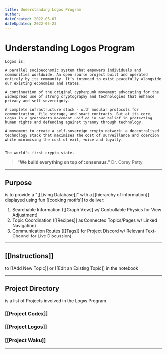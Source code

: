 ```yaml
---
title: Understanding Logos Program
author: 
dateCreated: 2022-05-07
dateUpdated: 2022-05-23
---
```


# Understanding Logos Program
```
Logos is:

A parallel socioeconomic system that empowers individuals and communities worldwide. An open source project built and operated entirely by its community. It’s intended to exist peacefully alongside our existing economies and states. 

A continuation of the original cypherpunk movement advocating for the widespread use of strong cryptography and technologies that enhance privacy and self-sovereignty. 

A complete infrastructure stack - with modular protocols for communication, file storage, and smart contracts. But at its core, Logos is a grassroots movement unified in our belief in protecting human rights and defending against tyranny through technology. 

A movement to create a self-sovereign crypto network: a decentralised technology stack that maximises the cost of surveillance and coercion while minimising the cost of exit, voice and loyalty. 


The world's first crypto-state.

```

>**"We build everything on top of consensus."**
Dr. Corey Petty

---

## Purpose
is to provide a "[[Living Database]]" with a [[hierarchy of information]] displayed using fun [[cooking motifs]] to deliver:

1. Searchable Information ([[Graph View]] w/ Controllable Physics for View Adjustment)
2. Topic Coordination ([[Recipes]] as Connected Topics/Pages w/ Linked Navigation)
3. Communication Routes ([[Tags]] for Project Discord w/ Relevant Text-Channel for Live Discussion)

---

## [[Instructions]]
to [[Add New Topic]] or [[Edit an Existing Topic]] in the notebook

---

## Project Directory
is a list of Projects involved in the Logos Program

### [[Project Codex]]
### [[Project Logos]]
### [[Project Waku]]

---
